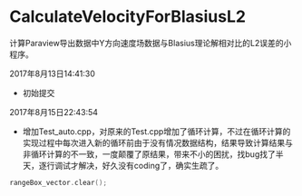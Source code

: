 # CalculateVelocityForBlasiusL2

计算Paraview导出数据中Y方向速度场数据与Blasius理论解相对比的L2误差的小程序。

2017年8月13日14:41:30
* 初始提交

2017年8月15日22:43:54
* 增加Test_auto.cpp，对原来的Test.cpp增加了循环计算，不过在循环计算的实现过程中每次进入新的循环前由于没有情况数据结构，结果导致计算结果与非循环计算的不一致，一度颠覆了原结果，带来不小的困扰，找bug找了半天，逐行调试才解决，好久没有coding了，确实生疏了。
```cpp
rangeBox_vector.clear();
```